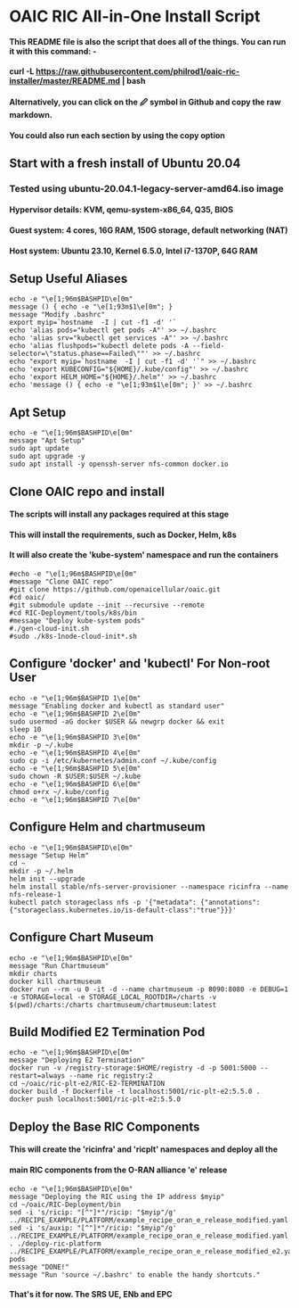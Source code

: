 # OAIC RIC All-in-One Install Script
#### This README file is also the script that does all of the things.  You can run it with this command: -
#### curl -L https://raw.githubusercontent.com/philrod1/oaic-ric-installer/master/README.md | bash
#### Alternatively, you can click on the 🖉 symbol in Github and copy the raw markdown.
#### You could also run each section by using the copy option

## Start with a fresh install of Ubuntu 20.04
### Tested using ubuntu-20.04.1-legacy-server-amd64.iso image
#### Hypervisor details: KVM, qemu-system-x86_64, Q35, BIOS
#### Guest system: 4 cores, 16G RAM, 150G storage, default networking (NAT)
#### Host system: Ubuntu 23.10, Kernel 6.5.0, Intel i7-1370P, 64G RAM


## Setup Useful Aliases

    echo -e "\e[1;96m$BASHPID\e[0m"
    message () { echo -e "\e[1;93m$1\e[0m"; }
    message "Modify .bashrc"
    export myip=`hostname  -I | cut -f1 -d' '`
    echo 'alias pods="kubectl get pods -A"' >> ~/.bashrc
    echo 'alias srv="kubectl get services -A"' >> ~/.bashrc
    echo 'alias flushpods="kubectl delete pods -A --field-selector=\"status.phase==Failed\""' >> ~/.bashrc
    echo "export myip=`hostname  -I | cut -f1 -d' '`" >> ~/.bashrc
    echo 'export KUBECONFIG="${HOME}/.kube/config"' >> ~/.bashrc
    echo 'export HELM_HOME="${HOME}/.helm"' >> ~/.bashrc
    echo 'message () { echo -e "\e[1;93m$1\e[0m"; }' >> ~/.bashrc


## Apt Setup

    echo -e "\e[1;96m$BASHPID\e[0m"
    message "Apt Setup"
    sudo apt update
    sudo apt upgrade -y
    sudo apt install -y openssh-server nfs-common docker.io


## Clone OAIC repo and install
#### The scripts will install any packages required at this stage
#### This will install the requirements, such as Docker, Helm, k8s
#### It will also create the 'kube-system' namespace and run the containers

    #echo -e "\e[1;96m$BASHPID\e[0m"
    #message "Clone OAIC repo"
    #git clone https://github.com/openaicellular/oaic.git
    #cd oaic/
    #git submodule update --init --recursive --remote
    #cd RIC-Deployment/tools/k8s/bin
    #message "Deploy kube-system pods"
    #./gen-cloud-init.sh
    #sudo ./k8s-1node-cloud-init*.sh


## Configure 'docker' and 'kubectl' For Non-root User 

    echo -e "\e[1;96m$BASHPID 1\e[0m"
    message "Enabling docker and kubectl as standard user"
    echo -e "\e[1;96m$BASHPID 2\e[0m"
    sudo usermod -aG docker $USER && newgrp docker && exit
    sleep 10
    echo -e "\e[1;96m$BASHPID 3\e[0m"
    mkdir -p ~/.kube
    echo -e "\e[1;96m$BASHPID 4\e[0m"
    sudo cp -i /etc/kubernetes/admin.conf ~/.kube/config
    echo -e "\e[1;96m$BASHPID 5\e[0m"
    sudo chown -R $USER:$USER ~/.kube
    echo -e "\e[1;96m$BASHPID 6\e[0m"
    chmod o+rx ~/.kube/config
    echo -e "\e[1;96m$BASHPID 7\e[0m"


## Configure Helm and chartmuseum

    echo -e "\e[1;96m$BASHPID\e[0m"
    message "Setup Helm"
    cd ~
    mkdir -p ~/.helm
    helm init --upgrade
    helm install stable/nfs-server-provisioner --namespace ricinfra --name nfs-release-1
    kubectl patch storageclass nfs -p '{"metadata": {"annotations":{"storageclass.kubernetes.io/is-default-class":"true"}}}'


## Configure Chart Museum

    echo -e "\e[1;96m$BASHPID\e[0m"
    message "Run Chartmuseum"
    mkdir charts
    docker kill chartmuseum
    docker run --rm -u 0 -it -d --name chartmuseum -p 8090:8080 -e DEBUG=1 -e STORAGE=local -e STORAGE_LOCAL_ROOTDIR=/charts -v $(pwd)/charts:/charts chartmuseum/chartmuseum:latest


## Build Modified E2 Termination Pod

    echo -e "\e[1;96m$BASHPID\e[0m"
    message "Deploying E2 Termination"
    docker run -v /registry-storage:$HOME/registry -d -p 5001:5000 --restart=always --name ric registry:2
    cd ~/oaic/ric-plt-e2/RIC-E2-TERMINATION
    docker build -f Dockerfile -t localhost:5001/ric-plt-e2:5.5.0 .
    docker push localhost:5001/ric-plt-e2:5.5.0


## Deploy the Base RIC Components
#### This will create the 'ricinfra' and 'ricplt' namespaces and deploy all the
#### main RIC components from the O-RAN alliance 'e' release

    echo -e "\e[1;96m$BASHPID\e[0m"
    message "Deploying the RIC using the IP address $myip"
    cd ~/oaic/RIC-Deployment/bin
    sed -i 's/ricip: "[^"]*"/ricip: "$myip"/g' ../RECIPE_EXAMPLE/PLATFORM/example_recipe_oran_e_release_modified.yaml
    sed -i 's/auxip: "[^"]*"/ricip: "$myip"/g' ../RECIPE_EXAMPLE/PLATFORM/example_recipe_oran_e_release_modified.yaml
    . ./deploy-ric-platform ../RECIPE_EXAMPLE/PLATFORM/example_recipe_oran_e_release_modified_e2.yaml
    pods
    message "DONE!"
    message "Run 'source ~/.bashrc' to enable the handy shortcuts."

#### That's it for now.  The SRS UE, ENb and EPC 